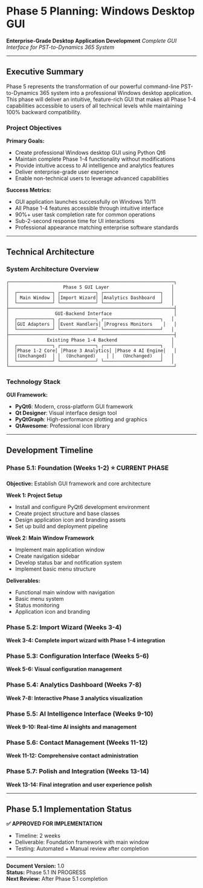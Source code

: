 # Phase 5 Planning: Windows Desktop GUI
**Enterprise-Grade Desktop Application Development**
*Complete GUI Interface for PST-to-Dynamics 365 System*

---

## Executive Summary

Phase 5 represents the transformation of our powerful command-line PST-to-Dynamics 365 system into a professional Windows desktop application. This phase will deliver an intuitive, feature-rich GUI that makes all Phase 1-4 capabilities accessible to users of all technical levels while maintaining 100% backward compatibility.

### Project Objectives

**Primary Goals:**
- Create professional Windows desktop GUI using Python Qt6
- Maintain complete Phase 1-4 functionality without modifications
- Provide intuitive access to AI intelligence and analytics features
- Deliver enterprise-grade user experience
- Enable non-technical users to leverage advanced capabilities

**Success Metrics:**
- GUI application launches successfully on Windows 10/11
- All Phase 1-4 features accessible through intuitive interface
- 90%+ user task completion rate for common operations
- Sub-2-second response time for UI interactions
- Professional appearance matching enterprise software standards

---

## Technical Architecture

### System Architecture Overview

```
┌─────────────────────────────────────────────────────────────┐
│                    Phase 5 GUI Layer                       │
│  ┌─────────────┐ ┌─────────────┐ ┌─────────────────────┐   │
│  │ Main Window │ │Import Wizard│ │Analytics Dashboard  │   │
│  └─────────────┘ └─────────────┘ └─────────────────────┘   │
├─────────────────────────────────────────────────────────────┤
│                 GUI-Backend Interface                       │
│  ┌─────────────┐ ┌─────────────┐ ┌─────────────────────┐   │
│  │GUI Adapters │ │Event Handlers│ │Progress Monitors    │   │
│  └─────────────┘ └─────────────┘ └─────────────────────┘   │
├─────────────────────────────────────────────────────────────┤
│              Existing Phase 1-4 Backend                    │
│  ┌─────────────┐ ┌─────────────┐ ┌─────────────────────┐   │
│  │Phase 1-2 Core│ │Phase 3 Analytics│ │Phase 4 AI Engine│   │
│  │(Unchanged)  │ │  (Unchanged)    │ │   (Unchanged)   │   │
│  └─────────────┘ └─────────────┘ └─────────────────────┘   │
└─────────────────────────────────────────────────────────────┘
```

### Technology Stack

**GUI Framework:**
- **PyQt6**: Modern, cross-platform GUI framework
- **Qt Designer**: Visual interface design tool
- **PyQtGraph**: High-performance plotting and graphics
- **QtAwesome**: Professional icon library

---

## Development Timeline

### Phase 5.1: Foundation (Weeks 1-2) ⭐ CURRENT PHASE
**Objective:** Establish GUI framework and core architecture

**Week 1: Project Setup**
- Install and configure PyQt6 development environment
- Create project structure and base classes
- Design application icon and branding assets
- Set up build and deployment pipeline

**Week 2: Main Window Framework**
- Implement main application window
- Create navigation sidebar
- Develop status bar and notification system
- Implement basic menu structure

**Deliverables:**
- Functional main window with navigation
- Basic menu system
- Status monitoring
- Application icon and branding

### Phase 5.2: Import Wizard (Weeks 3-4)
**Week 3-4: Complete import wizard with Phase 1-4 integration**

### Phase 5.3: Configuration Interface (Weeks 5-6)
**Week 5-6: Visual configuration management**

### Phase 5.4: Analytics Dashboard (Weeks 7-8)
**Week 7-8: Interactive Phase 3 analytics visualization**

### Phase 5.5: AI Intelligence Interface (Weeks 9-10)
**Week 9-10: Real-time AI insights and management**

### Phase 5.6: Contact Management (Weeks 11-12)
**Week 11-12: Comprehensive contact administration**

### Phase 5.7: Polish and Integration (Weeks 13-14)
**Week 13-14: Final integration and user experience polish**

---

## Phase 5.1 Implementation Status

**✅ APPROVED FOR IMPLEMENTATION**
- Timeline: 2 weeks
- Deliverable: Foundation framework with main window
- Testing: Automated + Manual review after completion

---

**Document Version:** 1.0  
**Status:** Phase 5.1 IN PROGRESS  
**Next Review:** After Phase 5.1 completion 